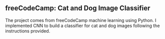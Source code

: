 ## freeCodeCamp: Cat and Dog Image Classifier
The project comes from freeCodeCamp machine learning using Python. I implemented CNN to build a classifier for cat and dog images following the instructions provided. 
